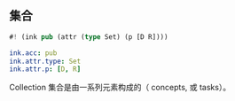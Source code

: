 
## 集合

```rs
#! (ink pub (attr (type Set) (p [D R])))
```

```yaml
ink.acc: pub
ink.attr.type: Set
ink.attr.p: [D, R]
```

Collection 集合是由一系列元素构成的（ concepts, 或 tasks）。

